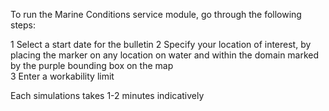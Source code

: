 To run the Marine Conditions service module, go through the following steps:  

1 Select a start date for the bulletin
2 Specify your location of interest, by placing the marker on any location on water and within the domain marked by the purple bounding box on the map  
3 Enter a workability limit

Each simulations takes 1-2 minutes indicatively